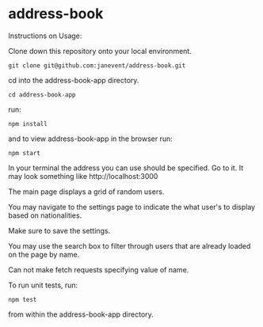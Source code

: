 # address-book

Instructions on Usage: 

Clone down this repository onto your local environment.

    git clone git@github.com:janevent/address-book.git

cd into the address-book-app directory.

    cd address-book-app

run:

    npm install

and to view address-book-app in the browser run:

    npm start

In your terminal the address you can use should be specified.  Go to it.  It may look something like http://localhost:3000

The main page displays a grid of random users.

You may navigate to the settings page to indicate the what user's to display based on nationalities.

Make sure to save the settings.

You may use the search box to filter through users that are already loaded on the page by name.

Can not make fetch requests specifying value of name.

To run unit tests, run:

    npm test

from within the address-book-app directory.
